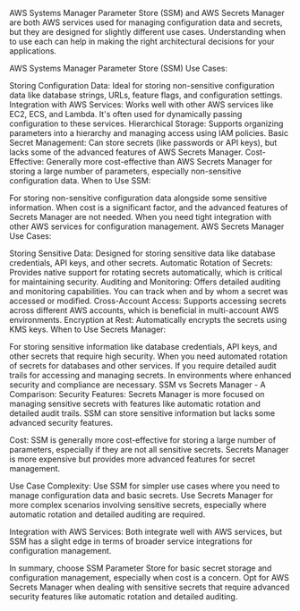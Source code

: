 AWS Systems Manager Parameter Store (SSM) and AWS Secrets Manager are both AWS services used for managing configuration data and secrets, but they are designed for slightly different use cases. Understanding when to use each can help in making the right architectural decisions for your applications.

AWS Systems Manager Parameter Store (SSM)
Use Cases:

Storing Configuration Data: Ideal for storing non-sensitive configuration data like database strings, URLs, feature flags, and configuration settings.
Integration with AWS Services: Works well with other AWS services like EC2, ECS, and Lambda. It's often used for dynamically passing configuration to these services.
Hierarchical Storage: Supports organizing parameters into a hierarchy and managing access using IAM policies.
Basic Secret Management: Can store secrets (like passwords or API keys), but lacks some of the advanced features of AWS Secrets Manager.
Cost-Effective: Generally more cost-effective than AWS Secrets Manager for storing a large number of parameters, especially non-sensitive configuration data.
When to Use SSM:

For storing non-sensitive configuration data alongside some sensitive information.
When cost is a significant factor, and the advanced features of Secrets Manager are not needed.
When you need tight integration with other AWS services for configuration management.
AWS Secrets Manager
Use Cases:

Storing Sensitive Data: Designed for storing sensitive data like database credentials, API keys, and other secrets.
Automatic Rotation of Secrets: Provides native support for rotating secrets automatically, which is critical for maintaining security.
Auditing and Monitoring: Offers detailed auditing and monitoring capabilities. You can track when and by whom a secret was accessed or modified.
Cross-Account Access: Supports accessing secrets across different AWS accounts, which is beneficial in multi-account AWS environments.
Encryption at Rest: Automatically encrypts the secrets using KMS keys.
When to Use Secrets Manager:

For storing sensitive information like database credentials, API keys, and other secrets that require high security.
When you need automated rotation of secrets for databases and other services.
If you require detailed audit trails for accessing and managing secrets.
In environments where enhanced security and compliance are necessary.
SSM vs Secrets Manager - A Comparison:
Security Features: Secrets Manager is more focused on managing sensitive secrets with features like automatic rotation and detailed audit trails. SSM can store sensitive information but lacks some advanced security features.

Cost: SSM is generally more cost-effective for storing a large number of parameters, especially if they are not all sensitive secrets. Secrets Manager is more expensive but provides more advanced features for secret management.

Use Case Complexity: Use SSM for simpler use cases where you need to manage configuration data and basic secrets. Use Secrets Manager for more complex scenarios involving sensitive secrets, especially where automatic rotation and detailed auditing are required.

Integration with AWS Services: Both integrate well with AWS services, but SSM has a slight edge in terms of broader service integrations for configuration management.

In summary, choose SSM Parameter Store for basic secret storage and configuration management, especially when cost is a concern. Opt for AWS Secrets Manager when dealing with sensitive secrets that require advanced security features like automatic rotation and detailed auditing.
